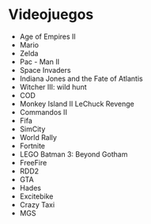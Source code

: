 # Videojuegos

* Age of Empires II
* Mario
* Zelda
* Pac - Man II
* Space Invaders
* Indiana Jones and the Fate of Atlantis
* Witcher III: wild hunt
* COD
* Monkey Island II LeChuck Revenge
* Commandos II
* Fifa
* SimCity 
* World Rally
* Fortnite 
* LEGO Batman 3: Beyond Gotham
* FreeFire
* RDD2
* GTA
* Hades
* Excitebike
* Crazy Taxi
* MGS
